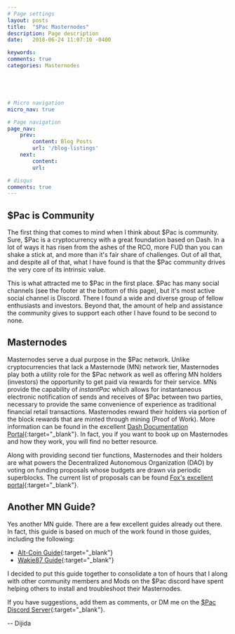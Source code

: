 ```yaml
---
# Page settings
layout: posts
title:  "$Pac Masternodes"
description: Page description
date:   2018-06-24 11:07:10 -0400

keywords:
comments: true
categories: Masternodes





# Micro navigation
micro_nav: true

# Page navigation
page_nav:
    prev:
        content: Blog Posts
        url: '/blog-listings'
    next:
        content:
        url: 

# disqus
comments: true
---
```


## $Pac is Community

The first thing that comes to mind when I think about $Pac is community. Sure, $Pac is a cryptocurrency with a great foundation based on Dash. In a lot of ways it has risen from the ashes of the RCO, more FUD than you can shake a stick at, and more than it's fair share of challenges. Out of all that, and despite all of that, what I have found is that the $Pac community drives the very core of its intrinsic value. 

This is what attracted me to $Pac in the first place. $Pac has many social channels (see the footer at the bottom of this page), but it's most active social channel is Discord. There I found a wide and diverse group of fellow enthusiasts and investors. Beyond that, the amount of help and assistance the community gives to support each other I have found to be second to none. 

## Masternodes 

Masternodes serve a dual purpose in the $Pac network. Unlike cryptocurrencies that lack a Masternode (MN) network tier, Masternodes play both a utility role for the $Pac network as well as offering MN holders (investors) the opportunity to get paid via rewards for their service. MNs provide the capability of *instantPac* which allows for instantaneous electronic notification of sends and receives of $Pac between two parties, necessary to provide the same convenience of experience as traditional financial retail transactions. Masternodes reward their holders via portion of the block rewards that are minted through mining (Proof of Work). More information can be found in the excellent [Dash Documentation Portal](https://docs.dash.org/en/latest/masternodes/index.html){:target="_blank"}. In fact, you if you want to book up on Masternodes and how they work, you will find no better resource.

Along with providing second tier functions, Masternodes and their holders are what powers the Decentralized Autonomous Organization (DAO) by voting on funding proposals whose budgets are drawn via periodic superblocks. The current list of proposals can be found [Fox's excellent portal](http://stats.foxrtb.com/gov.html){:target="_blank"}. 

## Another MN Guide?

Yes another MN guide. There are a few excellent guides already out there. In fact, this guide is based on much of the work found in those guides, including the following:

* [Alt-Coin Guide](http://altcoin-guide.com/paccoin-vps-masternode-guide/){:target="_blank"}
* [Wakie87 Guide](https://wakie87.github.io/){:target="_blank"}

I decided to put this guide together to consolidate a ton of hours that I along with other community members and Mods on the $Pac discord have spent helping others to install and troubleshoot their Masternodes. 

If you have suggestions, add them as comments, or DM me on the [$Pac Discord Server](http://discord.me/pac){:target="_blank"}.

-- Dijida